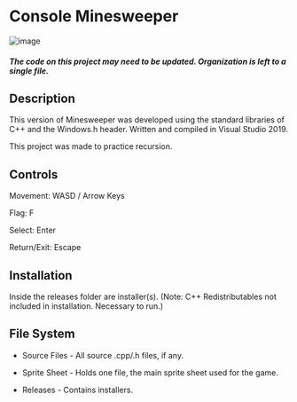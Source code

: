 # Console Minesweeper


![image](https://user-images.githubusercontent.com/44079959/64381362-05102680-d001-11e9-8e60-8b7c178b8daf.png)

##### The code on this project may need to be updated. Organization is left to a single file.

## Description

This version of Minesweeper was developed using the standard libraries of C++ and the Windows.h header. Written and compiled in Visual Studio 2019. 

This project was made to practice recursion.

## Controls

Movement: WASD / Arrow Keys 

Flag: F

Select: Enter

Return/Exit: Escape

## Installation

Inside the releases folder are installer(s). (Note: C++ Redistributables not included in installation. Necessary to run.)

## File System

* Source Files - All source .cpp/.h files, if any.

* Sprite Sheet - Holds one file, the main sprite sheet used for the game.

* Releases - Contains installers.
